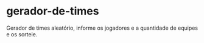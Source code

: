 # gerador-de-times
Gerador de times aleatório, informe os jogadores e a quantidade de equipes e os sorteie.
